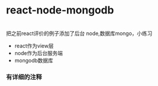 # react-node-mongodb  
<br>把之前react评价的例子添加了后台 node,数据库mongo，小练习
* react作为view层  
* node作为后台服务端
* mongodb数据库

### 有详细的注释
